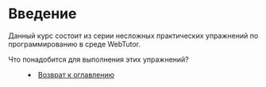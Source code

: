 # Введение

Данный курс состоит из серии несложных практических упражнений по программированию в среде WebTutor.

Что понадобится для выполнения этих упражнений?

<dd><li> <a href="README.md"> Возврат к оглавлению</dd>

